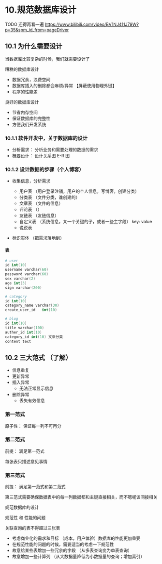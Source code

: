 # 10.规范数据库设计

TODO 还得再看一遍
https://www.bilibili.com/video/BV1NJ411J79W?p=35&spm_id_from=pageDriver 

## 10.1 为什么需要设计

当数据库比较复杂的时候，我们就需要设计了

糟糕的数据库设计
  * 数据冗余，浪费空间
  * 数据库插入的删除都会麻烦/异常 【屏蔽使用物理外键】
  * 程序的性能差

良好的数据库设计
  * 节省内存空间
  * 保证数据库的完整性
  * 方便我们开发系统

### 10.1.1 软件开发中，关于数据库的设计

* 分析需求： 分析业务和需要处理的数据的需求
* 概要设计： 设计关系图 E-R 图

### 10.1.2 设计数据的步骤（个人博客）

  * 收集信息，分析需求
    * 用户表 （用户登录注销，用户的个人信息，写博客，创建分类）
    * 分类表 （文件分类，谁创建的）
    * 文章表 （文件的信息）
    * 评论表 （）
    * 友链表 （友链信息）
    * 自定义表 （系统信息，某一个关键的子，或者一些主字段） key: value
    * 说说表
  
  * 标识实体 （把需求落地到）

#### 表

```s
# user
id int(10)
username varchar(60)
password varchar(60)
sex varchar(2)
age int(3)
sign varchar(200)

# category
id int(10)
category_name varchar(30)
create_user_id   int(10)

# blog
id int(10)
title varchar(100)
auther_id int(10)
category_id int(10) 文章分类
content text
```

## 10.2 三大范式 （了解）

* 信息重复
* 更新异常
* 插入异常
  * 无法正常显示信息
* 删除异常
  * 丢失有效信息


### 第一范式

原子性： 保证每一列不可再分

### 第二范式

前提： 满足第一范式

每张表只描述意见事情

### 第三范式

前提： 满足第一范式和第二范式

第三范式需要确保数据表中的每一列数据都和主键直接相关，而不嗯呢该间接相关

规范数据库的设计

规范性 和 性能的问题

关联查询的表不得超过三张表
  * 考虑商业化的需求和目标 （成本，用户体验）数据库的性能更加重要
  * 在规范性能的问题的时候，需要适当的考虑一下规范性
  * 故意给某些表增加一些冗余的字段 （从多表查询变为单表查询）
  * 故意增加一些计算列 （从大数据量降低为小数据量的查询；增加索引）



